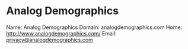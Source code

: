 
# Analog Demographics

Name: Analog Demographics
Domain: analogdemographics.com
Home: http://www.analogdemographics.com/
Email: privacy@analogdemographics.com
